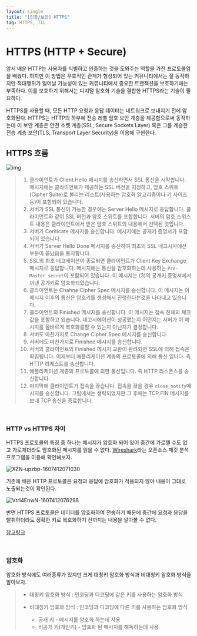 ```yaml
---
layout: single
title: "[인증/보안] HTTPS"
tag: HTTPS, TIL
---
```


# HTTPS (HTTP + Secure)

앞서 배운 HTTP는 사용자를 식별하고 인증하는 것을 도와주는 역할을 가진 프로토콜임을 배웠다. 하지만 이 방법은 우호적인 관계가 형성되어 있는 커뮤니티에서는 잘 동작하지만 적대행위가 일어날 가능성이 있는 커뮤니티에서 중요한 트랜잭션을 보호하기에는 부족하다. 이를 보호하기 위해서는 디지털 암호화 기술을 결합한 HTTPS라는 기술이 필요하다.



HTTPS를 사용할 때, 모든 HTTP 요청과 응답 데이터는 네트워크로 보내지기 전에 암호화된다. HTTPS는 HTTP의 하부에 전송 레벨 암호 보안 계층을 제공함으로써 동작하는데 이 보안 계층은 안전 소켓 계층(SSL, Secure Sockets Layer) 혹은 그를 계승한 전송 계층 보안(TLS, Transport Layer Security)을 이용해 구현한다. 



## HTTPS 흐름

![img](https://github.com/cheese10yun/TIL/raw/master/assets/https-flow.png)

> 1. 클라이언트가 Client Hello 메시지를 송신하면서 SSL 통신을 시작합니다. 메시지에는 클라이언트가 제공하는 SSL 버전을 지정하고, 암호 스위트(Cipher Suite)로 불리는 리스트(사용하는 암호화 알고리즘이나 키 사이즈 등)이 포함되어 있습니다.
> 2. 서버가 SSL 통신이 가능한 경우에는 Server Hello 메시지로 응답합니다. 클라이언트와 같이 SSL 버전과 암호 스위트를 포합합니다. 서버의 암호 스위스트 내용은 클라이언트에서 받은 암호 스위트의 내용에서 선택된 것입니다.
> 3. 서버가 Ceriticate 메시지를 송신합니다. 메시지에는 공개키 증명서가 포함되어 있습니다.
> 4. 서버가 Server Hello Done 메시지를 송신하여 최초의 SSL 네고시사에션 부분이 끝났음을 통지합니다.
> 5. SSL의 최초 네고세이션이 종료되면 클라이언트가 Client Key Exchange 메시지로 응답합니다. 메시지에는 통신을 암호화하는데 사용하는 `Pre-Master secret`이 포함되어 있습니다. 이 메시지는 (3)의 공개키 증명서에서 꺼낸 공갸키로 암호화되었습니다.
> 6. 클라이언트는 Chahne Cipher Spec 메시지를 송신합니다. 이 메시지는 이 메시지 이후의 통신은 암호키를 생성해서 진행한다는것을 나타내고 있습니다.
> 7. 클라이언트의 Finished 메시지를 송신합니다. 이 메시지는 접속 전체의 체크 값을 포함하고 있습니다. 네고시에이션이 성공했는지 어떤지는 서버가 이 메시지를 올바르게 복호화를할 수 있는지 아닌지가 결정합니다.
> 8. 서버도 마찬가지로 Change Cipher Spec 메시지를 송신합니다.
> 9. 서버에도 마찬가지로 Finished 메시지를 송신합니다.
> 10. 서버와 클라이언트의 Finished 메시지 교환이 완려되면 SSL에 의해 접속은 확립됩니다. 이제부터 애플리케이션 계층의 프로토콜에 의해 통신 입니다. 즉 HTTP 리퀘스트를 송신합니다.
> 11. 애플리케이션 계층의 프로토콜에 의한 통신입니다. 즉 HTTP 리스폰스를 송신합니다.
> 12. 마지막에 클라이언트가 접속을 끊습니다. 접속을 끊을 경우 `close_notify`메시지를 송신합니다. 그림에서는 생략되었지만 그 후에는 TCP FIN 메시지를 보내 TCP 송신을 종료합니다.

 <br>

### HTTP vs HTTPS 차이

HTTPS 프로토콜의 특징 중 하나는 메시지가 암호화 되어 있어 중간에 가로챌 수도 없고 가로채더라도 암호화된 메시지를 읽을 수 없다. [Wireshark](https://www.wireshark.org/)라는 오픈소스 패킷 분석 프로그램을 이용해 확인해보자.

![XZN-upzbp-1607412071030](https://s3.ap-northeast-2.amazonaws.com/urclass-images/XZN-upzbp-1607412071030.jpg)

기존에 배운 HTTP 프로토콜은 요청과 응답에 암호화가 적용되지 않아 내용이 그대로 노출되는것이 확인된다.

![VtrI4EnwN-1607412076298](https://s3.ap-northeast-2.amazonaws.com/urclass-images/VtrI4EnwN-1607412076298.png)

반면 HTTPS 프로토콜은 데이터를 암호화하여 전송하기 때문에 중간에 요청과 응답을 탈취하더라도 정확한 키로 복호화하기 전까지는 내용을 알아볼 수 없다. 

[참고링크](https://parksb.github.io/article/24.html)

<br>

### 암호화

암호화 방식에도 여러종류가 있지만 크게 대칭키 암호화 방식과 비대칭키 암호화 방식을 알아보자.

> - 대칭키 암호화 방식 : 인코딩과 디코딩에 같은 키를 사용하는 암호화 방식
>
> - 비대칭키 암호와 방식 : 인코딩과 디코딩에 다른 키를 사용하는 암호화 방식
>   - 공개 키 - 메시지를 암호화 하는데 사용
>   - 비공개 키(개인키)	- 암호화 된 메시지를 해독하는데 사용



​	


